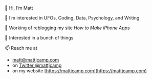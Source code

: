 👋 Hi, I’m Matt

👀 I’m interested in UFOs, Coding, Data, Psychology, and Writing

🌱 Working of reblogging my site *How to Make iPhone Apps*

💞️ Interested in a bunch of things

📫 Reach me at 
- matt@mattjcamp.com
- on [Twitter @mattjcamp](https://twitter.com/mattjcamp)
- on my website [https://mattjcamp.com](https://mattjcamp.com)

<!---
mattjcamp/mattjcamp is a ✨ special ✨ repository because its `README.md` (this file) appears on your GitHub profile.
You can click the Preview link to take a look at your changes.
--->
